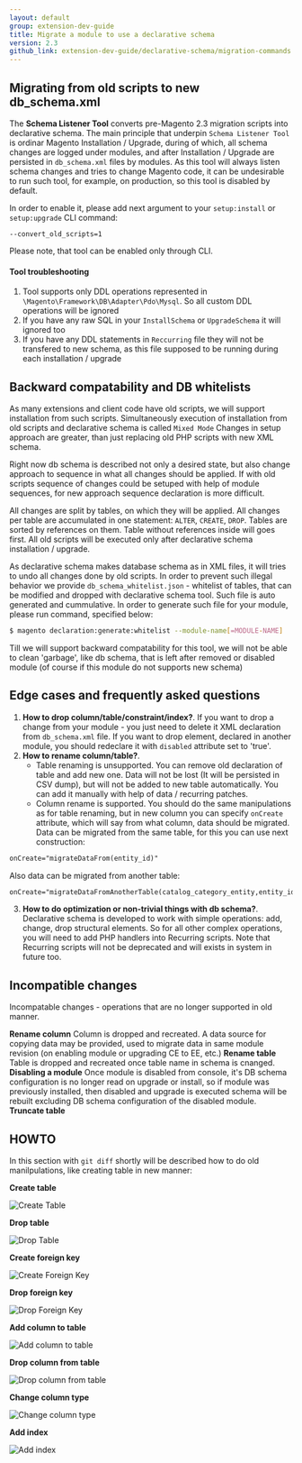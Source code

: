 ```yaml
---
layout: default
group: extension-dev-guide
title: Migrate a module to use a declarative schema
version: 2.3
github_link: extension-dev-guide/declarative-schema/migration-commands.md
---
```



## Migrating from old scripts to new db_schema.xml

The **Schema Listener Tool** converts pre-Magento 2.3 migration scripts into declarative schema. The main principle that underpin `Schema Listener Tool` is ordinar Magento Installation / Upgrade, during of which, all schema changes are logged under modules, and after Installation / Upgrade are persisted in `db_schema.xml` files by modules. As this tool will always listen schema changes and tries to change Magento code, it can be undesirable to run such tool, for example, on production, so this tool is disabled by default.

In order to enable it, please add next argument to your `setup:install` or `setup:upgrade` CLI command:

```
--convert_old_scripts=1
```

Please note, that tool can be enabled only through CLI.

#### Tool troubleshooting

1. Tool supports only DDL operations represented in `\Magento\Framework\DB\Adapter\Pdo\Mysql`. So all custom DDL operations will be ignored
2. If you have any raw SQL in your `InstallSchema` or `UpgradeSchema` it will ignored too
3. If you have any DDL statements in `Reccurring` file they will not be transfered to new schema, as this file supposed to be running during each installation / upgrade

## Backward compatability and DB whitelists

As many extensions and client code have old scripts, we will support installation from such scripts. Simultaneously execution of installation from old scripts and declarative schema is called `Mixed Mode` Changes in setup approach are greater, than just replacing old PHP scripts with new XML schema.

Right now db schema is described not only a desired state, but also change approach to sequence in what all changes should be applied.
If with old scripts sequence of changes could be setuped with help of module sequences, for new approach sequence declaration is more difficult.

All changes are split by tables, on which they will be applied. All changes per table are accumulated in one statement: `ALTER`, `CREATE`, `DROP`.
Tables are sorted by references on them. Table without references inside will goes first. All old scripts will be executed only after
declarative schema installation / upgrade.

As declarative schema makes database schema as in XML files, it will tries to undo all changes done by old scripts. In order to prevent such illegal behavior
we provide `db_schema_whitelist.json` - whitelist of tables, that can be modified and dropped with declarative schema tool.
Such file is auto generated and cummulative. In order to generate such file for your module, please run command, specified below:

```bash
$ magento declaration:generate:whitelist --module-name[=MODULE-NAME]
```

Till we will support backward compatability for this tool, we will not be able to clean 'garbage', like db schema, that is left after removed or disabled module (of course if this module do not supports new schema)

## Edge cases and frequently asked questions

1. **How to drop column/table/constraint/index?**. If you want to drop a change from your module - you just need to delete it XML declaration
from `db_schema.xml` file. If you want to drop element, declared in another module, you should redeclare it with `disabled` attribute set to 'true'.
2. **How to rename column/table?**.
     - Table renaming is unsupported. You can remove old declaration of table and add new one. Data will not be lost (It will be persisted in CSV dump), but will not be added to new table automatically. You can add it manually with help
     of data / recurring patches.
     - Column rename is supported. You should do the same manipulations as for table renaming, but in new column you can specify `onCreate` attribute, which will say from what column, data should be migrated.
     Data can be migrated from the same table, for this you can use next construction:

```xml
onCreate="migrateDataFrom(entity_id)"
```

Also data can be migrated from another table:

```xml
onCreate="migrateDataFromAnotherTable(catalog_category_entity,entity_id)"
```

3. **How to do optimization or non-trivial things with db schema?**. Declarative schema is developed to work with simple operations: add, change, drop structural elements.
So for all other complex operations, you will need to add PHP handlers into Recurring scripts. Note that Recurring scripts will not be deprecated and will
exists in system in future too.

## Incompatible changes

Incompatable changes - operations that are no longer supported in old manner.

**Rename column**
Column is dropped and recreated. A data source for copying data may be provided, used to migrate data in same module revision (on enabling module or upgrading CE to EE, etc.)
**Rename table**
Table is dropped and recreated once table name in schema is cnanged.
**Disabling a module**
Once module is disabled from console, it's DB schema configuration is no longer read on upgrade or install, so if module was previously installed, then disabled and upgrade is executed schema will be rebuilt excluding DB schema configuration of the disabled module.
**Truncate table**

## HOWTO

In this section with `git diff` shortly will be described how to do old manilpulations, like creating table in new manner:

**Create table**

![Create Table]({{page.baseurl}}extension-dev-guide/declarative-schema/images/declaration-create-table.png)

**Drop table**

![Drop Table]({{page.baseurl}}extension-dev-guide/declarative-schema/images/drop-declarative-table.png)

**Create foreign key**

![Create Foreign Key]({{page.baseurl}}extension-dev-guide/declarative-schema/images/create-fk.png)

**Drop foreign key**

![Drop Foreign Key]({{page.baseurl}}extension-dev-guide/declarative-schema/images/drop-fk.png)

**Add column to table**

![Add column to table]({{page.baseurl}}extension-dev-guide/declarative-schema/images/add-column.png)

**Drop column from table**

![Drop column from table]({{page.baseurl}}extension-dev-guide/declarative-schema/images/remove-column.png)

**Change column type**

![Change column type]({{page.baseurl}}extension-dev-guide/declarative-schema/images/change-column-type.png)

**Add index**

![Add index]({{page.baseurl}}extension-dev-guide/declarative-schema/images/add-index.png)
